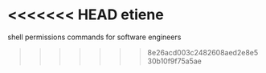 <<<<<<< HEAD
etiene
=======
shell permissions commands for software engineers
>>>>>>> 8e26acd003c2482608aed2e8e530b10f9f75a5ae
